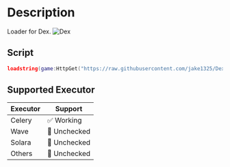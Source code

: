 # Description
Loader for Dex.
![Dex](https://media.discordapp.net/attachments/1270640331523883084/1270640355183956041/image.png?ex=66b46f8c&is=66b31e0c&hm=00a408424d65d46314a13d2b49f4422db318716a39f613bdf75bb4e4ade4ba95&=&format=webp&quality=lossless&width=512&height=350)
## Script
```lua
loadstring(game:HttpGet("https://raw.githubusercontent.com/jake1325/Dex/main/dex-loader.lua"))()
```

## Supported Executor
| Executor         | Support                   |
| ----------------------|----------------------|
| Celery        | ✅ Working                   |
| Wave          | 🔲 Unchecked                 |
| Solara        | 🔲 Unchecked                 |
| Others        | 🔲 Unchecked                 |
